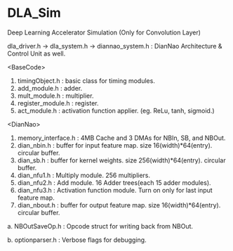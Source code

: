 # DLA_Sim
Deep Learning Accelerator Simulation
(Only for Convolution Layer)

dla_driver.h
-> dla_system.h
-> diannao_system.h : DianNao Architecture & Control Unit as well.

\<BaseCode\>
  1. timingObject.h     : basic class for timing modules.
  2. add_module.h       : adder.
  3. mult_module.h      : multiplier.
  4. register_module.h  : register.
  5. act_module.h       : activation function applier. (eg. ReLu, tanh, sigmoid.)

\<DianNao\>
  1. memory_interface.h : 4MB Cache and 3 DMAs for NBIn, SB, and NBOut.
  2. dian_nbin.h        : buffer for input feature map. size 16(width)*64(entry). circular buffer.
  3. dian_sb.h          : buffer for kernel weights. size 256(width)*64(entry). circular buffer.
  4. dian_nfu1.h        : Multiply module. 256 multipliers.
  5. dian_nfu2.h        : Add module. 16 Adder trees(each 15 adder modules).
  6. dian_nfu3.h        : Activation function module. Turn on only for last input feature map.
  7. dian_nbout.h       : buffer for output feature map. size 16(width)*64(entry). circular buffer.
  
  a. NBOutSaveOp.h      : Opcode struct for writing back from NBOut.
  
  b. optionparser.h     : Verbose flags for debugging.
  
